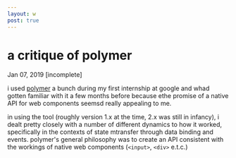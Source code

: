 ```yaml
---
layout: w
post: true
---
```

# a critique of polymer

Jan 07, 2019 [incomplete]

i used [polymer](https://polymer-library.polymer-project.org) a bunch during my first internship at google and whad gotten familiar with it a few months before because ethe promise of a native API for web components seemsd really appealing to me.

in using the tool (roughly version 1.x at the time, 2.x was still in infancy), i dealt pretty closely with a number of different dynamics to how it worked, specifically in the contexts of state mtransfer through data binding and events. polymer's general philosophy was to create an API consistent with the workings of native web components (`<input>`, `<div>` e.t.c.)
